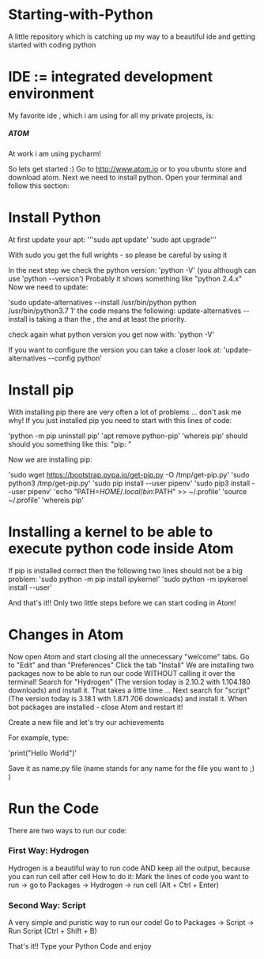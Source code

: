 # Starting-with-Python
A little repository which is catching up my way to a beautiful ide and getting started with coding python

# IDE := integrated development environment
My favorite ide , which i am using for all my private projects, is:
##### ATOM
At work i am using pycharm!

So lets get started :)
Go to http://www.atom.io or to you ubuntu store and download atom.
Next we need to install python.
Open your terminal and follow this section:

# Install Python

At first update your apt:
'''sudo apt update'
'sudo apt upgrade'''

With sudo you get the full wrights - so please be careful by using it

In the next step we check the python version:
'python -V' (you although can use 'python --version')
Probably it shows something like "python 2.4.x"
Now we need to update:

'sudo update-alternatives --install /usr/bin/python python /usr/bin/python3.7 1'
the code means the following:
update-alternatives --install is taking a <link> than the <name> , the <path> and at least the priority.

check again what python version you get now with:
'python -V'

If you want to configure the version you can take a closer look at:
'update-alternatives --config python'

# Install pip

With installing pip there are very often a lot of problems ... don't ask me why!
If you just installed pip you need to start with this lines of code:

'python -m pip uninstall pip'
'apt remove python-pip'
'whereis pip' should should you something like this: "pip:  "

Now we are installing pip:

'sudo wget https://bootstrap.pypa.io/get-pip.py -O /tmp/get-pip.py'
'sudo python3 /tmp/get-pip.py'
'sudo pip install --user pipenv'
'sudo pip3 install --user pipenv'
'echo "PATH=$HOME/.local/bin:$PATH" >> ~/.profile'
'source ~/.profile'
'whereis pip'

# Installing a kernel to be able to execute python code inside Atom

If pip is installed correct then the following two lines should not be a big problem:
'sudo python -m pip install ipykernel'
'sudo python -m ipykernel install --user'

And that's it!!
Only two little steps before we can start coding in Atom!

# Changes in Atom

Now open Atom and start closing all the unnecessary "welcome" tabs.
Go to "Edit" and than "Preferences"
Click the tab "Install"
We are installing two packages now to be able to run our code WITHOUT calling it over the terminal!
Search for "Hydrogen" (The version today is 2.10.2 with 1.104.180 downloads) and install it.
That takes a little time ...
Next search for "script" (The version today is 3.18.1 with 1.871.706 downloads) and install it.
When bot packages are installed - close Atom and restart it!

Create a new file and let's try our achievements

For example, type:

'print("Hello World")'

Save it as name.py file (name stands for any name for the file you want to ;) )

# Run the Code
There are two ways to run our code:

### First Way: Hydrogen
Hydrogen is a beautiful way to run code AND keep all the output, because you can run cell after cell
How to do it:
Mark the lines of code you want to run -> go to Packages -> Hydrogen -> run cell (Alt + Ctrl + Enter)

### Second Way: Script
A very simple and puristic way to run our code!
Go to Packages -> Script -> Run Script (Ctrl + Shift + B)

That's it!!
Type your Python Code and enjoy


